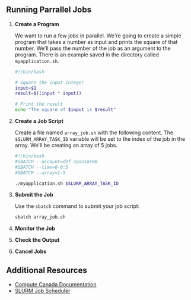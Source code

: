 ## Running Parrallel Jobs

1. **Create a Program**

    We want to run a few jobs in parallel. We're going to create a simple program that takes a number as input and prints the square of that number. We'll pass the number of the job as an argument to the program. There is an example saved in the directory called `myapplication.sh`.

    ```bash
    #!/bin/bash

    # Square the input integer
    input=$1
    result=$((input * input))

    # Print the result
    echo "The square of $input is $result"
    ```

2. **Create a Job Script**

    Create a file named `array_job.sh` with the following content. The `$SLURM_ARRAY_TASK_ID` variable will be set to the index of the job in the array. We'll be creating an array of 5 jobs.

    ```bash
    #!/bin/bash
    #SBATCH --account=def-sponsor00
    #SBATCH --time=0-0:5
    #SBATCH --array=1-5
    
    ./myapplication.sh $SLURM_ARRAY_TASK_ID
    ```

3. **Submit the Job**

    Use the `sbatch` command to submit your job script:

    ```bash
    sbatch array_job.sh
    ```

4. **Monitor the Job**
5. **Check the Output**
6. **Cancel Jobs**

## Additional Resources

- [Compute Canada Documentation](https://docs.computecanada.ca/wiki/Running_jobs)
- [SLURM Job Scheduler](https://slurm.schedmd.com/documentation.html)
